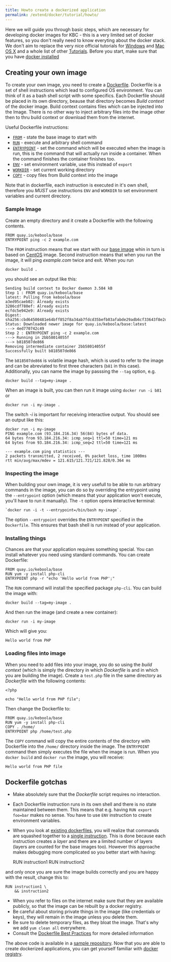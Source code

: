 ```yaml
---
title: Howto create a dockerized application
permalink: /extend/docker/tutorial/howto/
---
```


Here we will guide you through basic steps, which are necessary for developing docker images for 
KBC - this is a very limited set of docker features, so you don't really need to know everyting 
about the docker stack.
We don't aim to replace the very nice official tutorials for
[Windows](https://docs.docker.com/windows/step_one/) and [Mac OS X](https://docs.docker.com/mac/) and 
a whole list of other [Tutorials](https://docs.docker.com/mac/).
Before you start, make sure that you have [docker installed](/extend/docker/tutorial/setup/) 

## Creating your own image
To create your own image, you need to create a [Dockerfile](https://docs.docker.com/engine/reference/builder/). 
Dockerfile is a set of shell instructions which lead to configured OS environment. You can think of it as a 
bash shell script with some specifics. Each Dockerfile should be placed in its own directory, beause that directory 
becomes *Build context* of the docker image. Build context contains files which can be injected into the 
Image. There is no other way to inject arbitrary files into the image other then to thru build 
context or download them from the internet.

Useful Dockerfile instructions:
- [`FROM`](https://docs.docker.com/engine/reference/builder/#from) - state the base image to start with
- [`RUN`](https://docs.docker.com/engine/reference/builder/#run) - execute and arbitrary shell command
- [`ENTRYPOINT`](https://docs.docker.com/engine/reference/builder/#entrypoint) - set the command which 
will be executed when the image is run, this is the command that will actually run inside a container.
 When the command finishes the container finishes too.
- [`ENV`](https://docs.docker.com/engine/reference/builder/#env) - set environment variable, use this instead of `export`
- [`WORKDIR`](https://docs.docker.com/engine/reference/builder/#workdir) - set current working directory
- [`COPY`](https://docs.docker.com/engine/reference/builder/#copy) - copy files from Build context into the image

Note that in dockerfile, each instruction is executed in it's own shell, therefore you *MUST* use instructions
`ENV` and `WORKDIR` to set environment variables and current directory.

### Sample Image
Create an empty directory and it create a Dockerfile with the following contents.

    FROM quay.io/keboola/base
    ENTRYPOINT ping -c 2 example.com

The `FROM` instruction means that we start with our [base image](https://quay.io/repository/keboola/base)
whin in turn is based on [CentOS](https://hub.docker.com/_/centos/) image. 
Second instruction means that when you run the image, it will ping _example.com_ twice and exit. 
When you run
 
    docker build .
    
you should see an output like this:

    Sending build context to Docker daemon 3.584 kB
    Step 1 : FROM quay.io/keboola/base
    latest: Pulling from keboola/base
    a3ed95caeb02: Already exists
    3286cdf780ef: Already exists
    ecfdc5e942e9: Already exists
    Digest: sha256:cbd64500481e64bff852f8a34ab7fdcd35befb03afabde29adb6cf33643f8e2d
    Status: Downloaded newer image for quay.io/keboola/base:latest
    ---> 4ed770742c49
    Step 2 : ENTRYPOINT ping -c 2 example.com
    ---> Running in 2bb58014055f
    ---> b818507de866
    Removing intermediate container 2bb58014055f
    Successfully built b818507de866

The `b818507de866` is volatile image hash, which is used to refer to the image and can be abreviated to first three 
characters (`b81` in this case).
Additionally, you can name the image by passsing the `--tag` option, e.g. 

    docker build --tag=my-image .

When an image is built, you can then run it image using `docker run -i b81` or 

    docker run -i my-image . 
     
The switch _-i_ is important for receiving interactive output. You should see an output like this:

    docker run -i my-image
    PING example.com (93.184.216.34) 56(84) bytes of data.
    64 bytes from 93.184.216.34: icmp_seq=1 ttl=50 time=121 ms
    64 bytes from 93.184.216.34: icmp_seq=2 ttl=50 time=121 ms

    --- example.com ping statistics ---
    2 packets transmitted, 2 received, 0% packet loss, time 1000ms
    rtt min/avg/max/mdev = 121.615/121.721/121.828/0.364 ms

### Inspecting the image
When building your own image, it is very usefull to be able
to run arbitrary commands in the image, you can do so by overriding the entrypoint using the `--entrypoint` 
option (which means that your application won't execute, you'll have to run it manually). The `-t`
 option opens **i**nteractive **t**erminal: 

    `docker run -i -t --entrypoint=/bin/bash my-image`.

The option `--entrypoint` overrides the `ENTRYPOINT` specified in the `Dockerfile`. This ensures that 
bash shell is run instead of your application. 

### Installing things
Chances are that your application requires something special. You can install whatever you need
using standard commands. You can create Dockerfile:

    FROM quay.io/keboola/base
    RUN yum -y install php-cli
    ENTRYPOINT php -r "echo 'Hello world from PHP';"

The `RUN` command will install the specified package `php-cli`. You can build the image with:

    docker build --tag=my-image . 
    
And then run the image (and create a new container):

    docker run -i my-image

Which will give you:
    
    Hello world from PHP


### Loading files into image 
When you need to add files into your image, you do so using the *build context* (which is simply
the directory in which *Dockerfile* is and in which you are building the image). Create a `test.php`
file in the same directory as *Dockerfile* with the following contents: 

    <?php

    echo "Hello world from PHP file";

Then change the Dockerfile to:

    FROM quay.io/keboola/base
    RUN yum -y install php-cli
    COPY . /home/
    ENTRYPOINT php /home/test.php

The `COPY` command will copy the entire contents of the directory with Dockerfile into the `/home/`
directory inside the image. The `ENTRYPOINT` command then simply executes the file when the image 
is run. When you `docker build` and `docker run` the image, you will receive:

    Hello world from PHP file


## Dockerfile gotchas
- Make absolutely sure that the *Dockerfile* script requires no interaction.
- Each Dockerfile instruction runs in its own shell and there is no state maintained between them. 
This means that e.g. having `RUN export foo=bar` makes no sense. You have to use `ENV` instruction
to create environment variables.
- When you look at [existing dockerfiles](https://github.com/keboola/docker-base-php70/blob/master/Dockerfile), 
you will realize that commands are squashed together 
to a [single instruction](https://github.com/keboola/docker-base-php70/blob/master/Dockerfile#L9). This is 
done because each instruction creates a *layer* and there are a limited number of layers (layers are counted for the base 
images too). However this approache makes debugging more complicated so you better start with having:

    RUN instruction1
    RUN instruction2

and only once you are sure the image builds correctly and you are happy with the result, change this to:

    RUN instruction1 \
        && instruction2

- When you refer to files on the internet make sure that they are available publicly, so that the image can be 
rebuilt by a docker registry.
- Be careful about storing private things in the image (like credentials or keys), they will remain in 
the image unless you delete them.
- Be sure to delete temporary files, as they bloat the image. That's why we add `yum clean all` everywhere.
- Consult 
the [Dockerfile Best Practices](https://docs.docker.com/engine/userguide/eng-image/dockerfile_best-practices/) 
for more detailed information 

The above code is available in a [sample repository](https://github.com/keboola/docs-docker-example-image).
Now that you are able to create dockerized applications, you can get yourself familiar with
[docker registry](/extend/docker/tutorial/automated-build). 
